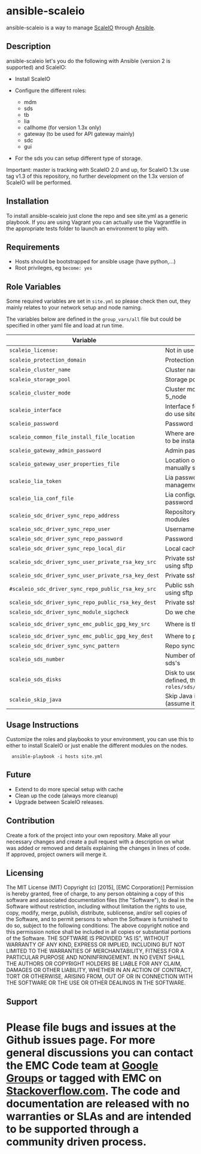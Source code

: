 ansible-scaleio
======================
ansible-scaleio is a way to manage [ScaleIO](http://www.emc.com/storage/scaleio/index.htm "ScaleIO") through [Ansible](http://www.ansible.com/home "Ansible").

## Description

ansible-scaleio let's you do the following with Ansible (version 2 is supported) and ScaleIO:

- Install ScaleIO

- Configure the different roles:
  - mdm
  - sds
  - tb
  - lia
  - callhome (for version 1.3x only)
  - gateway (to be used for API gateway mainly)
  - sdc
  - gui

- For the sds you can setup different type of storage.

Important: master is tracking with ScaleIO 2.0 and up, for ScaleIO 1.3x use tag v1.3 of this repository, no further development on the 1.3x version of ScaleIO will be performed.

## Installation

To install ansible-scaleio just clone the repo and see site.yml as a generic playbook. If you are using Vagrant you can actually use the Vagrantfile in the appropriate tests folder to launch an environment to play with.

## Requirements

- Hosts should be bootstrapped for ansible usage (have python,...)
- Root privileges, eg `become: yes`

## Role Variables

 Some required variables are set in `site.yml` so please check then out, they mainly relates to your network setup and
 node naming.

 The variables below are defined in the `group_vars/all` file but could be specified in other yaml file and load at
 run time.

| Variable | Description | Default value |
|----------|-------------|---------------|
| `scaleio_license:` | Not in use currently | `` |
| `scaleio_protection_domain` | Protection domain name |  `protection_domain1` |
| `scaleio_cluster_name` | Cluster name |  `cluster1` |
| `scaleio_storage_pool` | Storage pool name |  `pool1` |
| `scaleio_cluster_mode` | Cluster mode, can be 3_node or 5_node |  `"5_node"` |
| `scaleio_interface` | Interface for ScaleIO, used if you do use site.yml |  `eth1` |
| `scaleio_password` | Password for the admin user |  `Cluster1!` |
| `scaleio_common_file_install_file_location` | Where are the files that will need to be installed |  `../files` |
| `scaleio_gateway_admin_password` | Admin password for the gateway |  `'Cluster1!'` |
| `scaleio_gateway_user_properties_file` | Location of the properties file to manually set the password |  `'/opt/emc/scaleio/gateway/webapps/ROOT/WEB-INF/classes/gatewayUser.properties'`
| `scaleio_lia_token` | Lia password for node management |  `'Cluster1!'` |
| `scaleio_lia_conf_file` | Lia configuration file to set the password |  `'/opt/emc/scaleio/lia/cfg/conf.txt'` |
| `scaleio_sdc_driver_sync_repo_address` | Repository address for the kernel modules |  `'ftp://ftp.emc.com/'` |
| `scaleio_sdc_driver_sync_repo_user` | Username for the repository |  `'QNzgdxXix'` |
| `scaleio_sdc_driver_sync_repo_password` | Password for the repository |  `'Aw3wFAwAq3'` |
| `scaleio_sdc_driver_sync_repo_local_dir` | Local cache of the repository |  `'/bin/emc/scaleio/scini_sync/driver_cache/'` |
| `scaleio_sdc_driver_sync_user_private_rsa_key_src` | Private ssh rsa key source (if using sftp protocol)|  `''` |
| `scaleio_sdc_driver_sync_user_private_rsa_key_dest` | Private ssh rsa key destination |  `'/bin/emc/scaleio/scini_sync/scini_key'` |
| `#scaleio_sdc_driver_sync_repo_public_rsa_key_src` | Public ssh rsa key source (if using sftp protocol)|  `''` |
| `scaleio_sdc_driver_sync_repo_public_rsa_key_dest` | Private ssh rsa key destination |  `'/bin/emc/scaleio/scini_sync/scini_repo_key.pub'` |
| `scaleio_sdc_driver_sync_module_sigcheck` | Do we check the signature |  `1` |
| `scaleio_sdc_driver_sync_emc_public_gpg_key_src` | Where is the signature file |  `"{{ scaleio_common_file_install_file_location }}/files/RPM-GPG-KEY-ScaleIO_2.0.5014.0"` |
| `scaleio_sdc_driver_sync_emc_public_gpg_key_dest` | Where to put the signature file |  `'/bin/emc/scaleio/scini_sync/emc_key.pub'` |
| `scaleio_sdc_driver_sync_sync_pattern` | Repo sync pattern |  `.*` |
| `scaleio_sds_number` | Number of SDS to run on the sds's |  `1` |
| `scaleio_sds_disks` | Disk to use, if this variable is not defined, the system will use `roles/sds/library/disk_facts.py`|  `{ ansible_available_disks: ['/home/vagrant/scaleio1']   }` |
| `scaleio_skip_java` | Skip Java installation for ScaleIO (assume it's on the system) | `false` |

## Usage Instructions

Customize the roles and playbooks to your environment, you can use this to either to install ScaleIO or just enable the different modules on the nodes.
```
  ansible-playbook -i hosts site.yml
```

## Future
- Extend to do more special setup with cache
- Clean up the code (always more cleanup)
- Upgrade between ScaleIO releases.

## Contribution

Create a fork of the project into your own repository. Make all your necessary changes and create a pull request with a description on what was added or removed and details explaining the changes in lines of code. If approved, project owners will merge it.

Licensing
---------
The MIT License (MIT)
Copyright (c) [2015], [EMC Corporation)]
Permission is hereby granted, free of charge, to any person obtaining a copy of this software and associated documentation files (the "Software"), to deal in the Software without restriction, including without limitation the rights to use, copy, modify, merge, publish, distribute, sublicense, and/or sell copies of the Software, and to permit persons to whom the Software is furnished to do so, subject to the following conditions:
The above copyright notice and this permission notice shall be included in all copies or substantial portions of the Software.
THE SOFTWARE IS PROVIDED "AS IS", WITHOUT WARRANTY OF ANY KIND, EXPRESS OR IMPLIED, INCLUDING BUT NOT LIMITED TO THE WARRANTIES OF MERCHANTABILITY, FITNESS FOR A PARTICULAR PURPOSE AND NONINFRINGEMENT. IN NO EVENT SHALL THE AUTHORS OR COPYRIGHT HOLDERS BE LIABLE FOR ANY CLAIM, DAMAGES OR OTHER LIABILITY, WHETHER IN AN ACTION OF CONTRACT, TORT OR OTHERWISE, ARISING FROM, OUT OF OR IN CONNECTION WITH THE SOFTWARE OR THE USE OR OTHER DEALINGS IN THE SOFTWARE.


Support
-------
Please file bugs and issues at the Github issues page. For more general discussions you can contact the EMC Code team at <a href="https://groups.google.com/forum/#!forum/emccode-users">Google Groups</a> or tagged with **EMC** on <a href="https://stackoverflow.com">Stackoverflow.com</a>. The code and documentation are released with no warranties or SLAs and are intended to be supported through a community driven process.
===============
